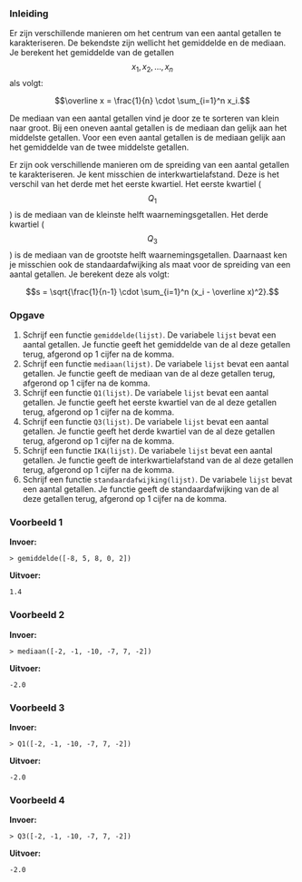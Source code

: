 ### Inleiding

Er zijn verschillende manieren om het centrum van een aantal getallen te karakteriseren. De bekendste zijn wellicht het gemiddelde en de mediaan. 
Je berekent het gemiddelde van de getallen $$x_1, x_2, \ldots, x_n$$ als volgt:

$$\overline x = \frac{1}{n} \cdot \sum_{i=1}^n x_i.$$

De mediaan van een aantal getallen vind je door ze te sorteren van klein naar groot. Bij een oneven aantal getallen is de mediaan dan gelijk aan het middelste getallen. Voor een even aantal getallen is de mediaan gelijk aan het gemiddelde van de twee middelste getallen.

Er zijn ook verschillende manieren om de spreiding van een aantal getallen te karakteriseren. Je kent misschien de interkwartielafstand. Deze is het verschil van het derde met het eerste kwartiel. Het eerste kwartiel ($$Q_1$$) is de mediaan van de kleinste helft waarnemingsgetallen. Het derde kwartiel ($$Q_3$$) is de mediaan van de grootste helft waarnemingsgetallen. 
Daarnaast ken je misschien ook de standaardafwijking als maat voor de spreiding van een aantal getallen. Je berekent deze als volgt:

$$s = \sqrt{\frac{1}{n-1} \cdot \sum_{i=1}^n (x_i - \overline x)^2}.$$

### Opgave
1. Schrijf een functie `gemiddelde(lijst)`. De variabele `lijst` bevat een aantal getallen. Je functie geeft het gemiddelde van de al deze getallen terug, afgerond op 1 cijfer na de komma.
2. Schrijf een functie `mediaan(lijst)`. De variabele `lijst` bevat een aantal getallen. Je functie geeft de mediaan van de al deze getallen terug, afgerond op 1 cijfer na de komma.
3. Schrijf een functie `Q1(lijst)`. De variabele `lijst` bevat een aantal getallen. Je functie geeft het eerste kwartiel van de al deze getallen terug, afgerond op 1 cijfer na de komma.
4. Schrijf een functie `Q3(lijst)`. De variabele `lijst` bevat een aantal getallen. Je functie geeft het derde kwartiel van de al deze getallen terug, afgerond op 1 cijfer na de komma.
5. Schrijf een functie `IKA(lijst)`. De variabele `lijst` bevat een aantal getallen. Je functie geeft de interkwartielafstand van de al deze getallen terug, afgerond op 1 cijfer na de komma.
6. Schrijf een functie `standaardafwijking(lijst)`. De variabele `lijst` bevat een aantal getallen. Je functie geeft de standaardafwijking van de al deze getallen terug, afgerond op 1 cijfer na de komma.


### Voorbeeld 1

**Invoer:**

    > gemiddelde([-8, 5, 8, 0, 2])

**Uitvoer:**
	
	1.4
    
### Voorbeeld 2

**Invoer:**

    > mediaan([-2, -1, -10, -7, 7, -2])

**Uitvoer:**

	-2.0

 ### Voorbeeld 3

**Invoer:**

    > Q1([-2, -1, -10, -7, 7, -2])

**Uitvoer:**

	-2.0

 ### Voorbeeld 4

**Invoer:**

    > Q3([-2, -1, -10, -7, 7, -2])

**Uitvoer:**

	-2.0
    

